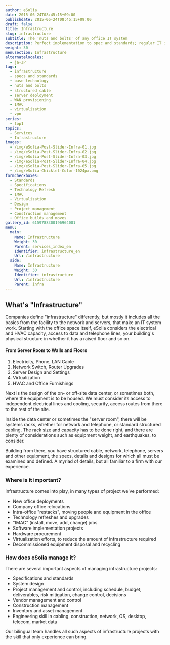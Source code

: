 ```yaml
---
author: eSolia
date: 2015-06-24T08:45:15+09:00
publishdate: 2015-06-24T08:45:15+09:00
draft: false
title: Infrastructure
slug: infrastructure
subtitle: The 'nuts and bolts' of any office IT system
description: Perfect implementation to spec and standards; regular IT infrastructure or technology refreshes, performed with aplomb. - from eSolia Inc.
weight: 30
menusection: Infrastructure
alternatelocales:
  - ja-JP
tags:
  - infrastructure
  - specs and standards
  - base technology
  - nuts and bolts
  - structured cable
  - server deployment
  - WAN provisioning
  - IMAC
  - virtualization
  - vpn
series:
  - top1
topics:
  - Services
  - Infrastructure
images:
  - /img/eSolia-Post-Slider-Infra-01.jpg
  - /img/eSolia-Post-Slider-Infra-02.jpg
  - /img/eSolia-Post-Slider-Infra-03.jpg
  - /img/eSolia-Post-Slider-Infra-04.jpg
  - /img/eSolia-Post-Slider-Infra-05.jpg
  - /img/eSolia-Chicklet-Color-1024px.png
formcheckboxes:
  - Standards
  - Specifications
  - Technology Refresh
  - IMAC
  - Virtualization
  - Design
  - Project management
  - Construction management
  - Office builds and moves
gallery_id: 6159788300196964081
menu:
  main:
    Name: Infrastructure
    Weight: 30
    Parent: services_index_en
    Identifier: infrastructure_en
    Url: /infrastructure
  side:
    Name: Infrastructure
    Weight: 30
    Identifier: infrastructure
    Url: /infrastructure
    Parent: infra
---
```


## What's "Infrastructure"

Companies define "infrastructure" differently, but mostly it includes all the basics from the facility to the network and servers, that make an IT system work. Starting with the office space itself, eSolia considers the electrical and HVAC capacity, access to data and telephone lines, your building's physical structure in whether it has a raised floor and so on.

<div class="esolia-card-panel deep-purple darken-4 z-depth-1">
  <h4 class="center green-text text-accent-3">From Server Room to Walls and Floors</h4>
    <ol>
      <li class="white-text">Electricity, Phone, LAN Cable</li>
      <li class="white-text">Network Switch, Router Upgrades</li>
      <li class="white-text">Server Design and Settings</li>
      <li class="white-text">Virtualization</li>
      <li class="white-text">HVAC and Office Furnishings</li>
    </ol>
</div>

Next is the design of the on- or off-site data center, or sometimes both, where the equipment is to be housed. We must consider its access to independent electrical lines and cooling, security, access routes from there to the rest of the site.

Inside the data center or sometimes the "server room", there will be systems racks, whether for network and telephone, or standard structured cabling. The rack size and capacity has to be done right, and there are plenty of considerations such as equipment weight, and earthquakes, to consider.

Building from there, you have structured cable, network, telephone, servers and other equipment, the specs, details and designs for which all must be examined and defined. A myriad of details, but all familiar to a firm with our experience.

### Where is it important?
Infrastructure comes into play, in many types of project we've performed:

* New office deployments
* Company office relocations
* Intra-office "restacks", moving people and equipment in the office
* Technology refreshes and upgrades
* "IMAC" (install, move, add, change) jobs
* Software implementation projects
* Hardware procurement
* Virtualization efforts, to reduce the amount of infrastructure required
* Decommissioned equipment disposal and recycling

### How does eSolia manage it?
There are several important aspects of managing infrastructure projects:

* Specifications and standards
* System design
* Project management and control, including schedule, budget, deliverables, risk mitigation, change control, decisions
* Vendor management and control
* Construction management
* Inventory and asset management
* Engineering skill in cabling, construction, network, OS, desktop, telecom, market data

Our bilingual team handles all such aspects of infrastructure projects with the skill that only experience can bring.
